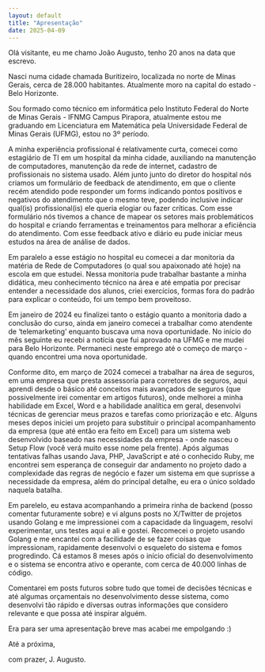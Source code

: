 ```yaml
---
layout: default
title: "Apresentação"
date: 2025-04-09
---
```


Olá visitante, eu me chamo João Augusto, tenho 20 anos na data que escrevo.

Nasci numa cidade chamada Buritizeiro, localizada no norte de Minas Gerais, cerca de 28.000 habitantes. Atualmente moro na capital do estado - Belo Horizonte.

Sou formado como técnico em informática pelo Instituto Federal do Norte de Minas Gerais - IFNMG Campus Pirapora, atualmente estou me graduando em Licenciatura em Matemática pela Universidade Federal de Minas Gerais (UFMG), estou no 3º período.

A minha experiência profissional é relativamente curta, comecei como estagiário de TI em um hospital da minha cidade, auxiliando na manutenção de computadores, manutenção da rede de internet, cadastro de profissionais no sistema usado. Além junto junto do diretor do hospital nós criamos um formulário de feedback de atendimento, em que o cliente recém atendido pode responder um forms indicando pontos positivos e negativos do atendimento que o mesmo teve, podendo inclusive indicar qual(is) profissional(is) ele queria elogiar ou fazer críticas. Com esse formulário nós tivemos a chance de mapear os setores mais problemáticos do hospital e criando ferramentas e treinamentos para melhorar a eficiência do atendimento. Com esse feedback ativo e diário eu pude iniciar meus estudos na área de análise de dados.


Em paralelo a esse estágio no hospital eu comecei a dar monitoria da matéria de Rede de Computadores (o qual sou apaixonado até hoje) na escola em que estudei. Nessa monitoria pude trabalhar bastante a minha didática, meu conhecimento técnico na área e até empatia por precisar entender a necessidade dos alunos, criei exercícios, formas fora do padrão para explicar o conteúdo, foi um tempo bem proveitoso.

Em janeiro de 2024 eu finalizei tanto o estágio quanto a monitoria dado a conclusão do curso, ainda em janeiro comecei a trabalhar como atendente de ‘telemarketing’ enquanto buscava uma nova oportunidade. No início do mês seguinte eu recebi a notícia que fui aprovado na UFMG e me mudei para Belo Horizonte. Permaneci neste emprego até o começo de março - quando encontrei uma nova oportunidade.

Conforme dito, em março de 2024 comecei a trabalhar na área de seguros, em uma empresa que presta assessoria para corretores de seguros, aqui aprendi desde o básico até conceitos mais avançados de seguros (que possivelmente irei comentar em artigos futuros), onde melhorei a minha habilidade em Excel, Word e a habilidade analítica em geral, desenvolvi técnicas de gerenciar meus prazos e tarefas como priorização e etc. Alguns meses depos iniciei um projeto para substituir o principal acompanhamento da empresa (que até então era feito em Excel) para um sistema web desenvolvido baseado nas necessidades da empresa - onde nasceu o Setup Flow (você verá muito esse nome pela frente). Após algumas tentativas falhas usando Java, PHP, JavaScript e até o conhecido Ruby, me encontrei sem esperança de conseguir dar andamento no projeto dado a complexidade das regras de negócio e fazer um sistema em que suprisse a necessidade da empresa, além do principal detalhe, eu era o único soldado naquela batalha. 

Em parelelo, eu estava acompanhando a primeira rinha de backend (posso comentar futuramente sobre) e vi alguns posts no X/Twitter de projetos usando Golang e me impressionei com a capacidade da linguagem, resolvi experimentar, uns testes aqui e ali e gostei. Recomecei o projeto usando Golang e me encantei com a facilidade de se fazer coisas que impressionam, rapidamente desenvolvi o esqueleto do sistema e fomos progredindo. Cá estamos 8 meses após o início oficial do desenvolvimento e o  sistema se encontra ativo e operante, com cerca de 40.000 linhas de código.

Comentarei em posts futuros sobre tudo que tomei de decisões técnicas e até algumas orçamentais no desenvolvimento desse sistema, como desenvolvi tão rápido e diversas outras informações que considero relevante e que possa até inspirar alguém. 


Era para ser uma apresentação breve mas acabei me empolgando :)

Até a próxima,

com prazer, J. Augusto.
